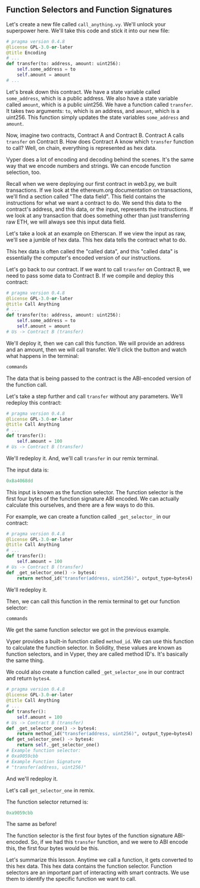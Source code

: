 ## Function Selectors and Function Signatures

Let's create a new file called `call_anything.vy`. We'll unlock your superpower here. We'll take this code and stick it into our new file: 

```python
# pragma version 0.4.8
@license GPL-3.0-or-later
@title Encoding
# ...
def transfer(to: address, amount: uint256):
    self.some_address = to
    self.amount = amount
# ...
```

Let's break down this contract. We have a state variable called `some_address`, which is a public address. We also have a state variable called `amount`, which is a public uint256. We have a function called `transfer`. It takes two arguments: `to`, which is an address, and `amount`, which is a uint256. This function simply updates the state variables `some_address` and `amount`. 

Now, imagine two contracts, Contract A and Contract B. Contract A calls `transfer` on Contract B. How does Contract A know which `transfer` function to call? Well, on chain, everything is represented as hex data. 

Vyper does a lot of encoding and decoding behind the scenes. It's the same way that we encode numbers and strings. We can encode function selection, too. 

Recall when we were deploying our first contract in web3.py, we built transactions. If we look at the ethereum.org documentation on transactions, we'll find a section called "The data field". This field contains the instructions for what we want a contract to do. We send this data to the contract's address, and this data, or the input, represents the instructions.  If we look at any transaction that does something other than just transferring raw ETH, we will always see this input data field.

Let's take a look at an example on Etherscan. If we view the input as raw, we'll see a jumble of hex data. This hex data tells the contract what to do. 

This hex data is often called the "called data", and this "called data" is essentially the computer's encoded version of our instructions. 

Let's go back to our contract. If we want to call `transfer` on Contract B, we need to pass some data to Contract B. If we compile and deploy this contract:

```python
# pragma version 0.4.8
@license GPL-3.0-or-later
@title Call Anything
# ...
def transfer(to: address, amount: uint256):
    self.some_address = to
    self.amount = amount
# Us -> Contract B (transfer)
```

We'll deploy it, then we can call this function. We will provide an address and an amount, then we will call transfer. We'll click the button and watch what happens in the terminal:

```bash
commands
```

The data that is being passed to the contract is the ABI-encoded version of the function call. 

Let's take a step further and call `transfer` without any parameters. We'll redeploy this contract:

```python
# pragma version 0.4.8
@license GPL-3.0-or-later
@title Call Anything
# ...
def transfer():
    self.amount = 100
# Us -> Contract B (transfer)
```

We'll redeploy it. And, we'll call `transfer` in our remix terminal. 

The input data is:

```python
0x8a4068dd
```

This input is known as the function selector. The function selector is the first four bytes of the function signature ABI encoded. We can actually calculate this ourselves, and there are a few ways to do this. 

For example, we can create a function called `_get_selector_` in our contract:

```python
# pragma version 0.4.8
@license GPL-3.0-or-later
@title Call Anything
# ...
def transfer():
    self.amount = 100
# Us -> Contract B (transfer)
def _get_selector_one() -> bytes4:
    return method_id("transfer(address, uint256)", output_type=bytes4)
```

We'll redeploy it.

Then, we can call this function in the remix terminal to get our function selector:

```bash
commands
```

We get the same function selector we got in the previous example. 

Vyper provides a built-in function called `method_id`. We can use this function to calculate the function selector. In Solidity, these values are known as function selectors, and in Vyper, they are called method ID's. It's basically the same thing.

We could also create a function called `_get_selector_one` in our contract and return `bytes4`.  

```python
# pragma version 0.4.8
@license GPL-3.0-or-later
@title Call Anything
# ...
def transfer():
    self.amount = 100
# Us -> Contract B (transfer)
def _get_selector_one() -> bytes4:
    return method_id("transfer(address, uint256)", output_type=bytes4)
def get_selector_one() -> bytes4:
    return self._get_selector_one()
# Example function selector:
# 0xa9059cbb
# Example Function Signature
# "transfer(address, uint256)"
```

And we'll redeploy it. 

Let's call `get_selector_one` in remix. 

The function selector returned is:

```python
0xa9059cbb
```

The same as before! 

The function selector is the first four bytes of the function signature ABI-encoded. So, if we had this `transfer` function, and we were to ABI encode this, the first four bytes would be this. 

Let's summarize this lesson. Anytime we call a function, it gets converted to this hex data. This hex data contains the function selector. Function selectors are an important part of interacting with smart contracts. We use them to identify the specific function we want to call.  
